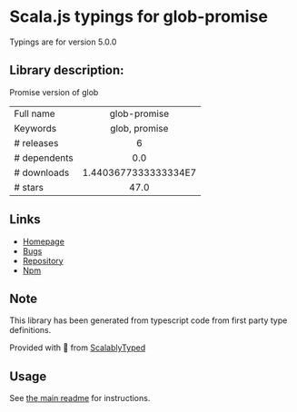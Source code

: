 
# Scala.js typings for glob-promise

Typings are for version 5.0.0

## Library description:
Promise version of glob

|                    |                 |
| ------------------ | :-------------: |
| Full name          | glob-promise |
| Keywords           | glob, promise |
| # releases         | 6 |
| # dependents       | 0.0 |
| # downloads        | 1.4403677333333334E7 |
| # stars            | 47.0 |

## Links
- [Homepage](https://github.com/ahmadnassri/node-glob-promise)
- [Bugs](https://github.com/ahmadnassri/node-glob-promise/issues)
- [Repository](https://github.com/ahmadnassri/node-glob-promise)
- [Npm](https://www.npmjs.com/package/glob-promise)
    


## Note
This library has been generated from typescript code from first party type definitions.

Provided with :purple_heart: from [ScalablyTyped](https://github.com/oyvindberg/ScalablyTyped)

## Usage
See [the main readme](../../readme.md) for instructions.



